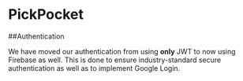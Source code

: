 # PickPocket

##Authentication

We have moved our authentication from using **only** JWT to now using Firebase as well.
This is done to ensure industry-standard secure authentication as well as to 
implement Google Login. 

